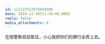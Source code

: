 ```yaml
---
id: 111137527879444508
date: 2010-11-30T11:50:00.000Z
reply: false
media_attachments: 0
---
```


在陪警察叔叔取证，小心我把你们的罪行全弄上去。 ​​​​


